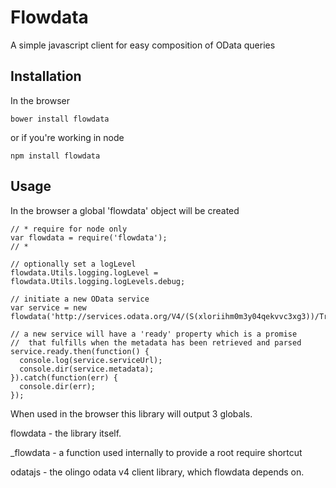 # Flowdata

A simple javascript client for easy composition of OData queries

## Installation

In the browser 

`bower install flowdata`

or if you're working in node

`npm install flowdata`

## Usage

In the browser a global 'flowdata' object will be created

    // * require for node only
    var flowdata = require('flowdata');
    // *

    // optionally set a logLevel
    flowdata.Utils.logging.logLevel = flowdata.Utils.logging.logLevels.debug;

    // initiate a new OData service
    var service = new flowdata('http://services.odata.org/V4/(S(xloriihm0m3y04qekvvc3xg3))/TripPinServiceRW');

    // a new service will have a 'ready' property which is a promise
    //  that fulfills when the metadata has been retrieved and parsed
    service.ready.then(function() {
      console.log(service.serviceUrl);
      console.dir(service.metadata);
    }).catch(function(err) {
      console.dir(err);
    });

When used in the browser this library will output 3 globals.

flowdata - the library itself.

_flowdata - a function used internally to provide a root require shortcut

odatajs - the olingo odata v4 client library, which flowdata depends on.
